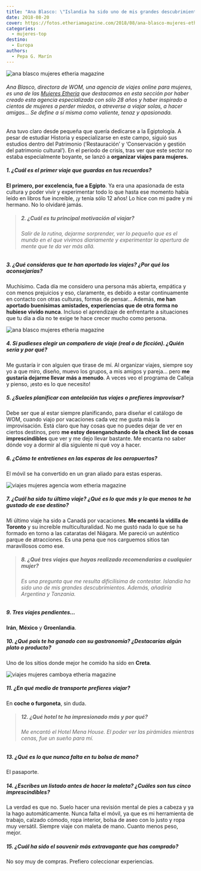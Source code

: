```yaml
---
title: "Ana Blasco: \"Islandia ha sido uno de mis grandes descubrimientos\""
date: 2018-08-20
cover: https://fotos.etheriamagazine.com/2018/08/ana-blasco-mujeres-etheria.jpg
categories: 
  - mujeres-top
destino: 
  - Europa
authors: 
  - Pepa G. Marín
---
```


![ana blasco mujeres etheria magazine](https://fotos.etheriamagazine.com/2018/08/ana-blasco-mujeres-etheria.jpg)

###### Ana Blasco, directora de WOM, una agencia de viajes online para mujeres, es una de las [Mujeres Etheria](https://etheriamagazine.com/category/mujeres-etheria/) que destacamos en esta sección por haber creado esta agencia especializada con sólo 28 años y haber inspirado a cientos de mujeres a perder miedos, a atreverse a viajar solas, a hacer amigas... Se define a sí misma como valiente, tenaz y apasionada.

Ana tuvo claro desde pequeña que quería dedicarse a la Egiptología. A pesar de estudiar Historia y especializarse en este campo, siguió sus estudios dentro del Patrimonio (‘Restauración’ y ‘Conservación y gestión del patrimonio cultural’). En el periodo de crisis, tras ver que este sector no estaba especialmente boyante, se lanzó a **organizar viajes para mujeres.**

##### 1\. ¿Cuál es el primer viaje que guardas en tus recuerdos?

**El primero, por excelencia, fue a Egipto**. Ya era una apasionada de esta cultura y poder vivir y experimentar todo lo que hasta ese momento había leído en libros fue increíble, ¡y tenía sólo 12 años! Lo hice con mi padre y mi hermano. No lo olvidaré jamás.

> ##### 2\. ¿Cuál es tu principal motivación al viajar?
> 
> ###### Salir de la rutina, dejarme sorprender, ver lo pequeño que es el mundo en el que vivimos diariamente y experimentar la apertura de mente que te da ver más allá.

##### 3\. ¿Qué consideras que te han aportado los viajes? ¿Por qué los aconsejarías?

Muchísimo. Cada día me considero una persona más abierta, empática y con menos prejuicios y eso, claramente, es debido a estar continuamente en contacto con otras culturas, formas de pensar… Además, **me han aportado buenísimas amistades, experiencias que de otra forma no hubiese vivido nunca**. Incluso el aprendizaje de enfrentarte a situaciones que tu día a día no te exige te hace crecer mucho como persona.

![ana blasco mujeres etheria magazine](https://fotos.etheriamagazine.com/2018/08/AnaBlasco-wom-viajes.jpg)

##### 4\. Si pudieses elegir un compañero de viaje (real o de ficción). ¿Quién sería y por qué?

Me gustaría ir con alguien que tirase de mí. Al organizar viajes, siempre soy yo a que miro, diseño, muevo los grupos, a mis amigos y pareja… pero **me gustaría dejarme llevar más a menudo**. A veces veo el programa de Calleja y pienso, ¡esto es lo que necesito!

##### 5\. ¿Sueles planificar con antelación tus viajes o prefieres improvisar?

Debe ser que al estar siempre planificando, para diseñar el catálogo de WOM, cuando viajo por vacaciones cada vez me gusta más la improvisación. Está claro que hay cosas que no puedes dejar de ver en ciertos destinos, pero **me estoy desenganchando de la check list de cosas imprescindibles** que ver y me dejo llevar bastante. Me encanta no saber dónde voy a dormir al día siguiente ni qué voy a hacer.

##### 6\. ¿Cómo te entretienes en las esperas de los aeropuertos?

El móvil se ha convertido en un gran aliado para estas esperas.

![viajes mujeres agencia wom etheria magazine](https://fotos.etheriamagazine.com/2018/08/viajes-mujeres-etheria.jpg)

##### 7\. ¿Cuál ha sido tu último viaje? ¿Qué es lo que más y lo que menos te ha gustado de ese destino?

Mi último viaje ha sido a Canadá por vacaciones. **Me encantó la vidilla de Toronto** y su increíble multiculturalidad. No me gustó nada lo que se ha formado en torno a las cataratas del Niágara. Me pareció un auténtico parque de atracciones. Es una pena que nos carguemos sitios tan maravillosos como ese.

> ##### 8\. ¿Qué tres viajes que hayas realizado recomendarías a cualquier mujer?
> 
> ###### Es una pregunta que me resulta dificilísima de contestar. Islandia ha sido uno de mis grandes descubrimientos. Además, añadiría Argentina y Tanzania.

##### 9\. Tres viajes pendientes…

**Irán**, **México** y **Groenlandia**.

##### 10\. ¿Qué país te ha ganado con su gastronomía? ¿Destacarías algún plato o producto?

Uno de los sitios donde mejor he comido ha sido en **Creta**.

![viajes mujeres camboya etheria magazine](https://fotos.etheriamagazine.com/2018/08/camboya-viajes-mujeres.jpg)

##### 11\. ¿En qué medio de transporte prefieres viajar?

En **coche o furgoneta**, sin duda.

> ##### 12\. ¿Qué hotel te ha impresionado más y por qué?
> 
> ###### Me encantó el Hotel Mena House. El poder ver las pirámides mientras cenas, fue un sueño para mí.

##### 13\. ¿Qué es lo que nunca falta en tu bolsa de mano?

El pasaporte.

##### 14\. ¿Escribes un listado antes de hacer la maleta? ¿Cuáles son tus cinco imprescindibles?

La verdad es que no. Suelo hacer una revisión mental de pies a cabeza y ya la hago automáticamente. Nunca falta el móvil, ya que es mi herramienta de trabajo, calzado cómodo, ropa interior, bolsa de aseo con lo justo y ropa muy versátil. Siempre viaje con maleta de mano. Cuanto menos peso, mejor.

##### 15\. ¿Cuál ha sido el souvenir más extravagante que has comprado?

No soy muy de compras. Prefiero coleccionar experiencias.

